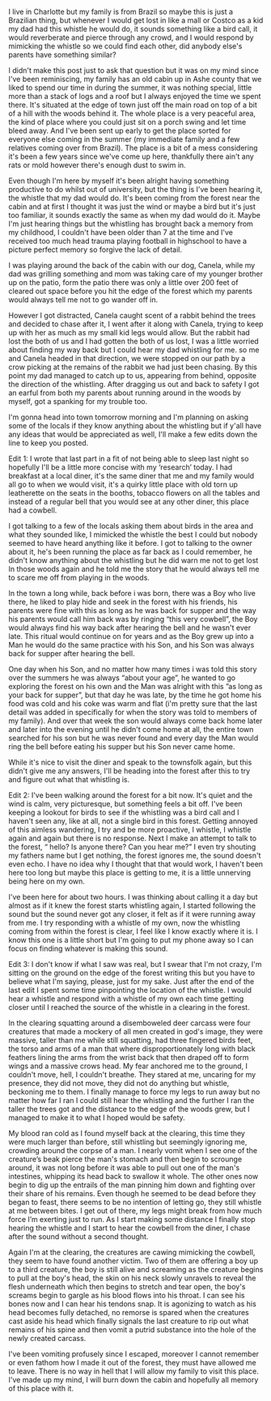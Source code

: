 
I live in Charlotte but my family is from Brazil so maybe this is just a Brazilian thing, but whenever I would get lost in like a mall or Costco as a kid my dad had this whistle he would do, it sounds something like a bird call, it would reverberate and pierce through any crowd, and I would respond by mimicking the whistle so we could find each other, did anybody else's parents have something similar?

 I didn't make this post just to ask that question but it was on my mind since I've been reminiscing, my family has an old cabin up in Ashe county that we liked to spend our time in during the summer, it was nothing special, little more than a stack of logs and a roof but I always enjoyed the time we spent there. It's situated at the edge of town just off the main road on top of a bit of a hill with the woods behind it. The whole place is a very peaceful area, the kind of place where you could just sit on a porch swing and let time bleed away. And I've been sent up early to get the place sorted for everyone else coming in the summer (my immediate family and a few relatives coming over from Brazil). The place is a bit of a mess considering it's been a few years since we've come up here, thankfully there ain't any rats or mold however there's enough dust to swim in.

Even though I'm here by myself it's been alright having something productive to do whilst out of university, but the thing is I've been hearing it, the whistle that my dad would do. It's been coming from the forest near the cabin and at first I thought it was just the wind or maybe a bird but it's just too familiar, it sounds exactly the same as when my dad would do it. Maybe I'm just hearing things but the whistling has brought back a memory from my childhood, I couldn't have been older than 7 at the time and I've received too much head trauma playing football in highschool to have a picture perfect memory so forgive the lack of detail.

I was playing around the back of the cabin with our dog, Canela, while my dad was grilling something and mom was taking care of my younger brother up on the patio, form the patio there was only a little over 200 feet of cleared out space before you hit the edge of the forest which my parents would always tell me not to go wander off in. 

However I got distracted, Canela caught scent of a rabbit behind the trees and decided to chase after it, I went after it along with Canela, trying to keep up with her as much as my small kid legs would allow. But the rabbit had lost the both of us and I had gotten the both of us lost, I was a little worried about finding my way back but I could hear my dad whistling for me. so me and Canela headed in that direction, we were stopped on our path by a crow picking at the remains of the rabbit we had just been chasing. By this point my dad managed to catch up to us, appearing from behind, opposite the direction of the whistling. After dragging us out and back to safety I got an earful from both my parents about running around in the woods by myself, got a spanking for my trouble too.

I'm gonna head into town tomorrow morning and I'm planning on asking some of the locals if they know anything about the whistling but if y'all have any ideas that would be appreciated as well, I'll make a few edits down the line to keep you posted.

Edit 1: 
I wrote that last part in a fit of not being able to sleep last night so hopefully I'll be a little more concise with my ‘research’ today. I had breakfast at a local diner, it's the same diner that me and my family would all go to when we would visit, it's a quirky little place with old torn up leatherette on the seats in the booths, tobacco flowers on all the tables and instead of a regular bell that you would see at any other diner, this place had a cowbell. 

I got talking to a few of the locals asking them about birds in the area and what they sounded like, I mimicked the whistle the best I could but nobody seemed to have heard anything like it before. I got to talking to the owner about it, he's been running the place as far back as I could remember, he didn't know anything about the whistling but he did warn me not to get lost In those woods again and he told me the story that he would always tell me to scare me off from playing in the woods.

 In the town a long while, back before i was born, there was a Boy who live there, he liked to play hide and seek in the forest with his friends, his parents were fine with this as long as he was back for supper and the way his parents would call him back was by ringing “this very cowbell”, the Boy would always find his way back after hearing the bell and he wasn't ever late. This ritual would continue on for years and as the Boy grew up into a Man he would do the same practice with his Son, and his Son was always back for supper after hearing the bell. 

One day when his Son, and no matter how many times i was told this story over the summers he was always  “about your age”, he wanted to go exploring the forest on his own and the Man was alright with this ”as long as your back for supper”, but that day he was late, by the time he got home his food was cold and his coke was warm and flat (i'm pretty sure that the last detail was added in specifically for when the story was told to members of my family). And over that week the son would always come back home later and later into the evening until he didn't come home at all, the entire town searched for his son but he was never found and every day the Man would ring the bell before eating his supper but his Son never came home. 

While it's nice to visit the diner and speak to the townsfolk again, but this didn't give me any answers, I'll be heading into the forest after this to try and figure out what that whistling is.

Edit 2: 
  I've been walking around the forest for a bit now. It's quiet and the wind is calm, very picturesque, but something feels a bit off. I've been keeping a lookout for birds to see if the whistling was a bird call and I haven't seen any, like at all, not a single bird in this forest. Getting annoyed of this aimless wandering, I try and be more proactive, I whistle, I whistle again and again but there is no response. Next I make an  attempt to talk to the forest,
 “ hello? Is anyone there? Can you hear me?”
 I even try shouting my fathers name but I get nothing, the forest ignores me, the sound doesn't even echo. I have no idea why I thought that that would work, I haven't been here too long but maybe this place is getting to me, it is a little unnerving being here on my own. 

I've been here for about two hours. I was thinking about calling it a day but almost as if it knew the forest starts whistling again, I started following the sound but the sound never got any closer, it felt as if it were running away from me. I try responding with a whistle of my own, now the whistling coming from within the forest is clear, I feel like I know exactly where it is. I know this one is a little short but I'm going to put my phone away so I can focus on finding whatever is making this sound.
   
Edit 3: 
I don't know if what I saw was real, but I swear that I'm not crazy, I'm sitting on the ground on the edge of the forest writing this but you have to believe what I'm saying, please,  just for my sake. Just after the end of the last edit I spent some time pinpointing the location of the whistle. I would hear a whistle and respond with a whistle of my own each time getting closer until I reached the source of the whistle in a clearing in the forest.

In the clearing squatting around a disemboweled deer carcass were four creatures that made a mockery of all men created in god's image, they were massive, taller than me while still squatting, had three fingered birds feet, the torso and arms of a man that where disproportionately long with black feathers lining the arms from the wrist back that then draped off to form wings and a massive crows head. My fear anchored me to the ground, I couldn't move, hell, I couldn't breathe. They stared at me, uncaring for my presence, they did not move, they did not do anything but whistle, beckoning me to them. I finally manage to force my legs to run away but no matter how far I ran I could still hear the whistling and the further I ran the taller the trees got and the distance to the edge of the woods grew, but I managed to make it to what I hoped would be safety.

My blood ran cold as I found myself back at the clearing, this time they were much larger than before, still whistling but seemingly ignoring me, crowding around the corpse of a man. I nearly vomit when I see one of the creature’s beak pierce the man's stomach and then begin to scrounge around, it was not long before it was able to pull out one of the man's intestines, whipping its head back to swallow it whole. The other ones now begin to dig up the entrails of the man pinning him down and fighting over their share of his remains. Even though he seemed to be dead before they began to feast, there seems to be no intention of letting go, they still whistle at me between bites. I get out of there, my legs might break from how much force I’m exerting just to run. As I start making some distance I finally stop hearing the whistle and I start to hear the cowbell from the diner, I chase after the sound without a second thought.

Again I'm at the clearing, the creatures are cawing mimicking the cowbell, they seem to have found another victim. Two of them are offering a boy up to a third creature, the boy is still alive and screaming as the creature begins to pull at the boy's head, the skin on his neck slowly unravels to reveal the flesh underneath which then begins to stretch and tear open, the boy's screams begin to gargle as his blood flows into his throat. I can see his bones now and I can hear his tendons snap. It is agonizing to watch as his head becomes fully detached, no remorse is spared when the creatures cast aside his head which finally signals the last creature to rip out what remains of his spine and then vomit a putrid substance into the hole of the newly created carcass.     

I've been vomiting profusely since I escaped, moreover I cannot remember or even fathom how I made it out of the forest, they must have allowed me to leave. There is no way in hell that I will allow my family to visit this place. I've made up my mind, I will burn down the cabin and hopefully all memory of this place with it. 
 